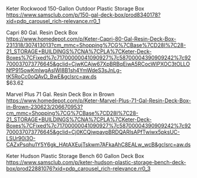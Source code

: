 

Keter Rockwood 150-Gallon Outdoor Plastic Storage Box    
https://www.samsclub.com/p/150-gal-deck-box/prod8340178?xid=pdp_carousel_rich-relevance.rr0_1     

Capri 80 Gal. Resin Deck Box    
https://www.homedepot.com/p/Keter-Capri-80-Gal-Resin-Deck-Box-231318/307413013?cm_mmc=Shopping%7CG%7CBase%7CD28I%7C28-21_STORAGE+BUILDINGS%7CNA%7CPLA%7CKeter-Deck-Boxes%7CFixed%7c71700000041090927%7c58700004390909242%7c92700037073776645&gclid=CjwKCAjw67XpBRBqEiwA5RCocWlPXOC3tOLLONfP915owKmlwgAslWl8B1sh4YmWdeS3sJnLg-tK5RoCc0oQAvD_BwE&gclsrc=aw.ds     
$63.62     

Marvel Plus 71 Gal. Resin Deck Box in Brown    
https://www.homedepot.com/p/Keter-Marvel-Plus-71-Gal-Resin-Deck-Box-in-Brown-230623/206670953?cm_mmc=Shopping%7CG%7CBase%7CD28I%7C28-21_STORAGE+BUILDINGS%7CNA%7CPLA%7CKeter-Deck-Boxes%7CFixed%7c71700000041090927%7c58700004390909242%7c92700037073776645&gclid=Cj0KCQjwpavpBRDQARIsAPfTwiwx5pksUC-LSUr90i3O-CAZxPsqhu1Y5Y6gk_HAtAXEujTskwm7AFkaAhC8EALw_wcB&gclsrc=aw.ds     

Keter Hudson Plastic Storage Bench 60 Gallon Deck Box   
https://www.samsclub.com/p/keter-hudson-plastic-storage-bench-deck-box/prod22881076?xid=pdp_carousel_rich-relevance.rr0_3    







